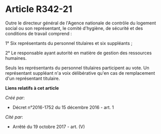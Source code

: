 # Article R342-21

Outre le directeur général de l'Agence nationale de contrôle du logement social ou son représentant, le comité d'hygiène, de
sécurité et des conditions de travail comprend : 

1° Six représentants du personnel titulaires et six suppléants ; 

2° Le responsable ayant autorité en matière de gestion des ressources humaines. 

Seuls les représentants du personnel titulaires participent au vote. Un représentant suppléant n'a voix délibérative qu'en
cas de remplacement d'un représentant titulaire.

**Liens relatifs à cet article**

_Créé par_:

  - Décret n°2016-1752 du 15 décembre 2016 - art. 1

_Cité par_:

  - Arrêté du 19 octobre 2017 - art. (V)
